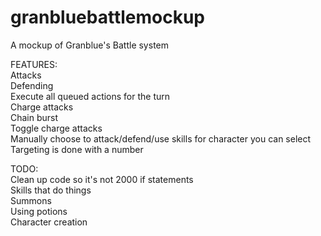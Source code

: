 # granbluebattlemockup
A mockup of Granblue's Battle system

FEATURES:<br>
Attacks<br>
Defending<br>
Execute all queued actions for the turn<br>
Charge attacks<br>
Chain burst<br>
Toggle charge attacks<br>
Manually choose to attack/defend/use skills for character you can select<br>
Targeting is done with a number<br>

TODO:<br>
Clean up code so it's not 2000 if statements <br>
Skills that do things<br>
Summons<br>
Using potions<br>
Character creation<br>
